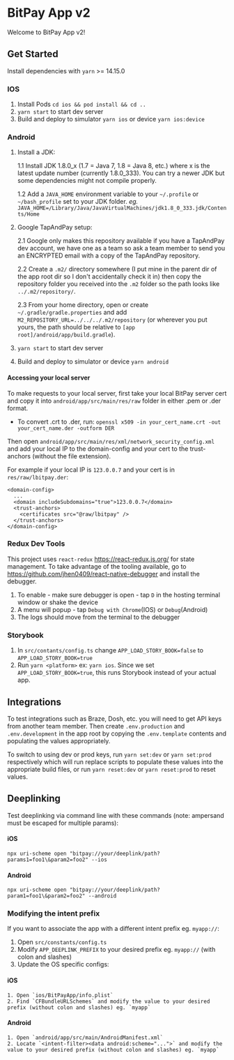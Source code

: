 # BitPay App v2
Welcome to BitPay App v2!

## Get Started
Install dependencies with `yarn` >= 14.15.0

### IOS

1. Install Pods `cd ios && pod install && cd ..`
2. `yarn start` to start dev server
3. Build and deploy to simulator `yarn ios` or device `yarn ios:device`

### Android
1. Install a JDK:

    1.1 Install JDK 1.8.0_x (1.7 =  Java 7, 1.8 = Java 8, etc.) where x is the latest update number (currently 1.8.0_333). You can try a newer JDK but some dependencies might not compile properly.

    1.2 Add a `JAVA_HOME` environment variable to your `~/.profile` or `~/bash_profile` set to your JDK folder. *eg.* `JAVA_HOME=/Library/Java/JavaVirtualMachines/jdk1.8_0_333.jdk/Contents/Home`

2. Google TapAndPay setup: 

    2.1 Google only makes this repository available if you have a TapAndPay dev account, we have one as a team so ask a team member to send you an ENCRYPTED email with a copy of the TapAndPay repository. 

    2.2 Create a `.m2/` directory somewhere (I put mine in the parent dir of the app root dir so I don't accidentally check it in) then copy the repository  folder you received into the `.m2` folder so the path looks like `../.m2/repository/`.

    2.3 From your home directory, open or create `~/.gradle/gradle.properties` and add `M2_REPOSITORY_URL=../../../.m2/repository` (or wherever you put yours, the path should be relative to `[app root]/android/app/build.gradle`). 

2. `yarn start` to start dev server
3. Build and deploy to simulator or device `yarn android`

#### Accessing your local server
To make requests to your local server, first take your local BitPay server cert and copy it into `android/app/src/main/res/raw` folder in either .pem or .der format.
- To convert .crt to .der, run: `openssl x509 -in your_cert_name.crt -out your_cert_name.der -outform DER`

Then open `android/app/src/main/res/xml/network_security_config.xml` and add your local IP to the domain-config and your cert to the trust-anchors (without the file extension).

For example if your local IP is `123.0.0.7` and your cert is in `res/raw/lbitpay.der`: 

    <domain-config>
      ...
      <domain includeSubdomains="true">123.0.0.7</domain>
      <trust-anchors>
        <certificates src="@raw/lbitpay" />
      </trust-anchors>
    </domain-config>
    

### Redux Dev Tools
This project uses `react-redux` https://react-redux.js.org/ for state management. To take advantage of the tooling available, go to https://github.com/jhen0409/react-native-debugger and install the debugger.

1. To enable - make sure debugger is open - tap `D` in the hosting terminal window or shake the device 
2. A menu will popup - tap `Debug with Chrome`(IOS) or `Debug`(Android)
3. The logs should move from the terminal to the debugger

### Storybook
1. In `src/contants/config.ts` change `APP_LOAD_STORY_BOOK=false` to `APP_LOAD_STORY_BOOK=true`
2. Run `yarn <platform>` ex: `yarn ios`. Since we set `APP_LOAD_STORY_BOOK=true`, this runs Storybook instead of your actual app.

## Integrations
To test integrations such as Braze, Dosh, etc. you will need to get API keys from another team member. Then create `.env.production` and `.env.development` in the app root by copying the `.env.template` contents and populating the values appropriately.

To switch to using dev or prod keys, run `yarn set:dev` or `yarn set:prod` respectively which will run replace scripts to populate these values into the appropriate build files, or run `yarn reset:dev` or `yarn reset:prod` to reset values.

## Deeplinking
Test deeplinking via command line with these commands (note: ampersand must be escaped for multiple params): 

#### iOS
`npx uri-scheme open "bitpay://your/deeplink/path?params1=foo1\&param2=foo2" --ios`

#### Android
`npx uri-scheme open "bitpay://your/deeplink/path?param1=foo1\&param2=foo2" --android`

### Modifying the intent prefix
If you want to associate the app with a different intent prefix eg. `myapp://`:

1. Open `src/constants/config.ts`
2. Modify `APP_DEEPLINK_PREFIX` to your desired prefix eg. `myapp://` (with colon and slashes)
3. Update the OS specific configs:
  #### iOS
    1. Open `ios/BitPayApp/info.plist`
    2. Find `CFBundleURLSchemes` and modify the value to your desired prefix (without colon and slashes) eg. `myapp`
  #### Android
    1. Open `android/app/src/main/AndroidManifest.xml`
    2. Locate `<intent-filter><data android:scheme="...">` and modify the value to your desired prefix (without colon and slashes) eg. `myapp`
